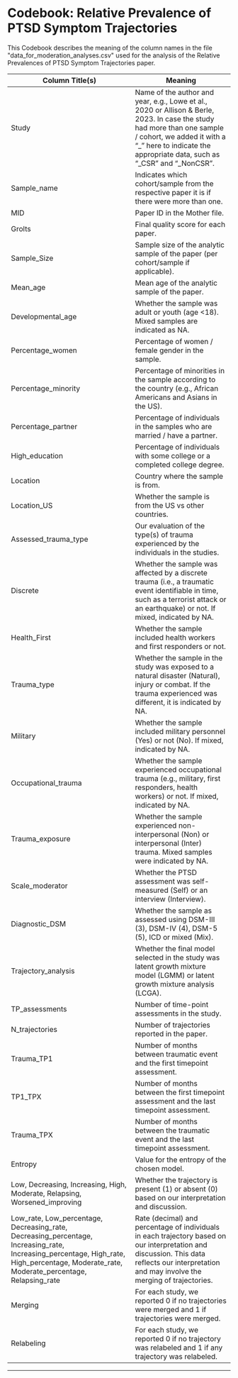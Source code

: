 # Codebook: Relative Prevalence of PTSD Symptom Trajectories

This Codebook describes the meaning of the column names in the file "data_for_moderation_analyses.csv" used for the analysis of the Relative Prevalences of PTSD Symptom Trajectories paper.

| Column Title(s) | Meaning |
|---|---|
| Study | Name of the author and year, e.g., Lowe et al., 2020 or Allison & Berle, 2023. In case the study had more than one sample / cohort, we added it with a “_” here to indicate the appropriate data, such as “_CSR” and “_NonCSR”. |
| Sample_name | Indicates which cohort/sample from the respective paper it is if there were more than one. |
| MID | Paper ID in the Mother file. |
| Grolts | Final quality score for each paper. |
| Sample_Size | Sample size of the analytic sample of the paper (per cohort/sample if applicable). |
| Mean_age | Mean age of the analytic sample of the paper. |
| Developmental_age | Whether the sample was adult or youth (age <18). Mixed samples are indicated as NA. |
| Percentage_women | Percentage of women / female gender in the sample. |
| Percentage_minority | Percentage of minorities in the sample according to the country (e.g., African Americans and Asians in the US). |
| Percentage_partner | Percentage of individuals in the samples who are married / have a partner. |
| High_education | Percentage of individuals with some college or a completed college degree. |
| Location | Country where the sample is from. |
| Location_US | Whether the sample is from the US vs other countries. |
| Assessed_trauma_type | Our evaluation of the type(s) of trauma experienced by the individuals in the studies. |
| Discrete | Whether the sample was affected by a discrete trauma (i.e., a traumatic event identifiable in time, such as a terrorist attack or an earthquake) or not. If mixed, indicated by NA. |
| Health_First | Whether the sample included health workers and first responders or not. |
| Trauma_type | Whether the sample in the study was exposed to a natural disaster (Natural), injury or combat. If the trauma experienced was different, it is indicated by NA. |
| Military | Whether the sample included military personnel (Yes) or not (No). If mixed, indicated by NA. |
| Occupational_trauma | Whether the sample experienced occupational trauma (e.g., military, first responders, health workers) or not. If mixed, indicated by NA. |
| Trauma_exposure | Whether the sample experienced non-interpersonal (Non) or interpersonal (Inter) trauma. Mixed samples were indicated by NA. |
| Scale_moderator | Whether the PTSD assessment was self-measured (Self) or an interview (Interview). |
| Diagnostic_DSM | Whether the sample as assessed using DSM-III (3), DSM-IV (4), DSM-5 (5), ICD or mixed (Mix). |
| Trajectory_analysis | Whether the final model selected in the study was latent growth mixture model (LGMM) or latent growth mixture analysis (LCGA). |
| TP_assessments | Number of time-point assessments in the study. |
| N_trajectories | Number of trajectories reported in the paper. |
| Trauma_TP1 | Number of months between traumatic event and the first timepoint assessment. |
| TP1_TPX | Number of months between the first timepoint assessment and the last timepoint assessment. |
| Trauma_TPX | Number of months between the traumatic event and the last timepoint assessment. |
| Entropy | Value for the entropy of the chosen model. |
| Low, Decreasing, Increasing, High, Moderate, Relapsing, Worsened_improving | Whether the trajectory is present (1) or absent (0) based on our interpretation and discussion. |
| Low_rate, Low_percentage, Decreasing_rate, Decreasing_percentage, Increasing_rate, Increasing_percentage, High_rate, High_percentage, Moderate_rate, Moderate_percentage, Relapsing_rate | Rate (decimal) and percentage of individuals in each trajectory based on our interpretation and discussion. This data reflects our interpretation and may involve the merging of trajectories. |
| Merging | For each study, we reported 0 if no trajectories were merged and 1 if trajectories were merged. |
| Relabeling | For each study, we reported 0 if no trajectory was relabeled and 1 if any trajectory was relabeled. |

---
